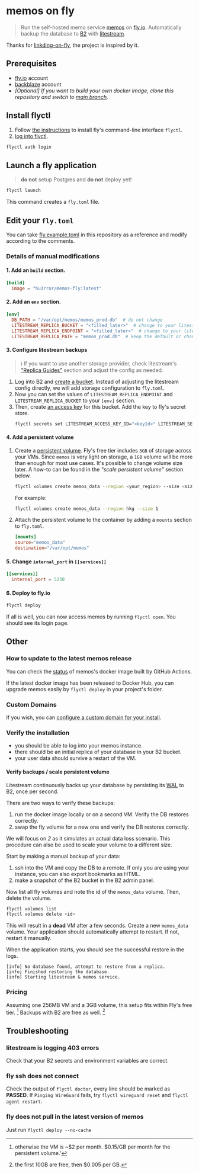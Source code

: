 # memos on fly

> Run the self-hosted memo service [memos](https://github.com/usememos/memos) on [fly.io](https://fly.io/). Automatically backup the database to [B2](https://www.backblaze.com/b2/cloud-storage.html) with [litestream](https://litestream.io/).

Thanks for [linkding-on-fly](https://github.com/fspoettel/linkding-on-fly), the project is inspired by it.

## Prerequisites

  - [fly.io](https://fly.io/) account
  - [backblaze](https://www.backblaze.com/) account
  - *[Optional] If you want to build your own docker image, clone this repository and switch to [main branch](https://github.com/hu3rror/memos-on-fly/tree/main).*

## Install flyctl

1. Follow [the instructions](https://fly.io/docs/getting-started/installing-flyctl/) to install fly's command-line interface `flyctl`.
2. [log into flyctl](https://fly.io/docs/getting-started/log-in-to-fly/).

  ```sh
  flyctl auth login
  ```

## Launch a fly application

> **do not** setup Postgres and **do not** deploy yet!

  ```sh
  flyctl launch
  ```

This command creates a `fly.toml` file. 

## Edit your `fly.toml`

You can take [fly.example.toml](fly.example.toml) in this repository as a reference and modify according to the comments.

### Details of manual modifications

#### 1. Add an `build` section.

  ```toml
  [build]
    image = "hu3rror/memos-fly:latest"
  ```

#### 2. Add an `env` section.

  ```toml
  [env]
    DB_PATH = "/var/opt/memos/memos_prod.db"  # do not change
    LITESTREAM_REPLICA_BUCKET = "<filled_later>"  # change to your litestream bucket name
    LITESTREAM_REPLICA_ENDPOINT = "<filled_later>"  # change to your litestream endpoint url
    LITESTREAM_REPLICA_PATH = "memos_prod.db"  # keep the default or change to whatever path you want
  ```

#### 3. Configure litestream backups

  > ℹ️ If you want to use another storage provider, check litestream's ["Replica Guides"](https://litestream.io/guides/) section and adjust the config as needed.

  1. Log into B2 and [create a bucket](https://litestream.io/guides/backblaze/#create-a-bucket). Instead of adjusting the litestream config directly, we will add storage configuration to `fly.toml`. 
  2. Now you can set the values of `LITESTREAM_REPLICA_ENDPOINT` and `LITESTREAM_REPLICA_BUCKET` to your `[env]` section.
  3. Then, create [an access key](https://litestream.io/guides/backblaze/#create-a-user) for this bucket. Add the key to fly's secret store.
      ```sh
      flyctl secrets set LITESTREAM_ACCESS_KEY_ID="<keyId>" LITESTREAM_SECRET_ACCESS_KEY="<applicationKey>"
      ```

#### 4. Add a persistent volume

  1. Create a [persistent volume](https://fly.io/docs/reference/volumes/). Fly's free tier includes `3GB` of storage across your VMs. Since `memos` is very light on storage, a `1GB` volume will be more than enough for most use cases. It's possible to change volume size later. A how-to can be found in the _"scale persistent volume"_ section below.
      ```sh
      flyctl volumes create memos_data --region <your_region> --size <size_in_gb>
      ```
      For example:
        ```sh
        flyctl volumes create memos_data --region hkg --size 1
        ```

  2. Attach the persistent volume to the container by adding a `mounts` section to `fly.toml`.

      ```toml
      [mounts]
      source="memos_data"
      destination="/var/opt/memos"
      ```

#### 5. Change `internal_port` in `[[services]]`

```toml
[[services]]
  internal_port = 5230
```

#### 6. Deploy to fly.io

  ```sh
  flyctl deploy
  ```

If all is well, you can now access memos by running `flyctl open`. You should see its login page.


## Other

### How to update to the latest memos release

You can check the [status](https://github.com/hu3rror/memos-on-fly/actions/workflows/build-and-push-release-image.yml) of memos's docker image built by GitHub Actions. 

If the latest docker image has been released to Docker Hub, you can upgrade memos easily by `flyctl deploy` in your project's folder.

### Custom Domains

If you wish, you can [configure a custom domain for your install](https://fly.io/docs/app-guides/custom-domains-with-fly/).

### Verify the installation

 - you should be able to log into your memos instance.
 - there should be an initial replica of your database in your B2 bucket.
 - your user data should survive a restart of the VM.

#### Verify backups / scale persistent volume

Litestream continuously backs up your database by persisting its [WAL](https://en.wikipedia.org/wiki/Write-ahead_logging) to B2, once per second.

There are two ways to verify these backups:

 1. run the docker image locally or on a second VM. Verify the DB restores correctly.
 2. swap the fly volume for a new one and verify the DB restores correctly.

We will focus on _2_ as it simulates an actual data loss scenario. This procedure can also be used to scale your volume to a different size.

Start by making a manual backup of your data:

 1. ssh into the VM and copy the DB to a remote. If only you are using your instance, you can also export bookmarks as HTML.
 2. make a snapshot of the B2 bucket in the B2 admin panel.

Now list all fly volumes and note the id of the `memos_data` volume. Then, delete the volume.

```sh
flyctl volumes list
flyctl volumes delete <id>
```

This will result in a **dead** VM after a few seconds. Create a new `memos_data` volume. Your application should automatically attempt to restart. If not, restart it manually.

When the application starts, you should see the successful restore in the logs.

```
[info] No database found, attempt to restore from a replica.
[info] Finished restoring the database.
[info] Starting litestream & memos service.
```

### Pricing

Assuming one 256MB VM and a 3GB volume, this setup fits within Fly's free tier. [^0] Backups with B2 are free as well. [^1]

[^0]: otherwise the VM is ~$2 per month. $0.15/GB per month for the persistent volume.'
[^1]: the first 10GB are free, then $0.005 per GB.

## Troubleshooting

### litestream is logging 403 errors

Check that your B2 secrets and environment variables are correct.

### fly ssh does not connect

Check the output of `flyctl doctor`, every line should be marked as **PASSED**. If `Pinging WireGuard` fails, try `flyctl wireguard reset` and `flyctl agent restart`.

### fly does not pull in the latest version of memos

Just run `flyctl deploy --no-cache`
